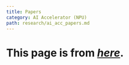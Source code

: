 ```yaml
---
title: Papers
category: AI Accelerator (NPU)
path: research/ai_acc_papers.md 
---
```


# **This page is from *<a href="https://github.com/fengbintu/Neural-Networks-on-Silicon/blob/master/README.md" target="_blank">here</a>*.**

<div class="md" id="md-parsing">
    <script>
        getText1("https://raw.githubusercontent.com/fengbintu/Neural-Networks-on-Silicon/master/README.md");
    </script>
</div>
